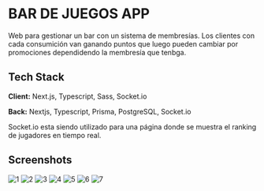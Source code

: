 # BAR DE JUEGOS APP

Web para gestionar un bar con un sistema de membresías. Los clientes con cada consumición van ganando puntos que luego pueden cambiar por promociones dependidendo la membresía que tenbga.

## Tech Stack

**Client:** Next.js, Typescript, Sass, Socket.io

**Back:** Nextjs, Typescript, Prisma, PostgreSQL, Socket.io

Socket.io esta siendo utilizado para una página donde se muestra el ranking de jugadores en tiempo real.

## Screenshots

<img src="/imgs/1" alt="1" />
<img src="/imgs/2" alt="2" />
<img src="/imgs/3" alt="3" />
<img src="/imgs/4" alt="4" />
<img src="/imgs/5" alt="5" />
<img src="/imgs/6" alt="6" />
<img src="/imgs/7" alt="7" />
